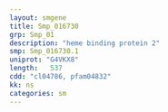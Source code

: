 ```yaml
---
layout: smgene
title: Smp_016730
grp: Smp_01
description: "heme binding protein 2"
smp: Smp_016730.1
uniprot: "G4VKX8"
length:   537
cdd: "cl04786, pfam04832"
kk: ns
categories: sm
---
```

